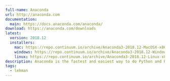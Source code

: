 ```yaml
---
full-name: Anaconda
url: http://anaconda.com
documentation: 
  main: https://docs.anaconda.com/anaconda/
download: https://anaconda.com/downloads
latest:
  version: 2018.12
  installers:
    mac: https://repo.continuum.io/archive/Anaconda3-2018.12-MacOSX-x86_64.pkg
    windows: https://repo.continuum.io/archive/Anaconda3-2018.12-Windows-x86_64.exe
    linux: https://repo.continuum.io/archive/Anaconda3-2018.12-Linux-x86_64.sh
description: Anaconda is the fastest and easiest way to do Python and R data science and machine learning on Linux, Windows, and Mac OS X.
tags:
  - lehman
---
```

